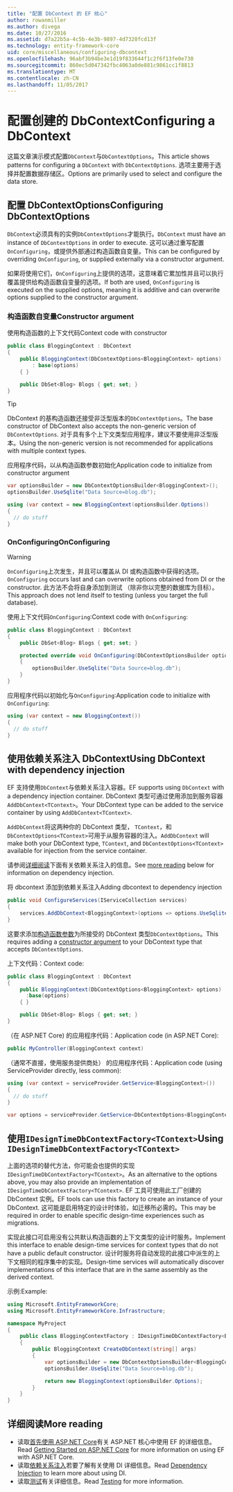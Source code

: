 ```yaml
---
title: "配置 DbContext 的 EF 核心"
author: rowanmiller
ms.author: divega
ms.date: 10/27/2016
ms.assetid: d7a22b5a-4c5b-4e3b-9897-4d7320fcd13f
ms.technology: entity-framework-core
uid: core/miscellaneous/configuring-dbcontext
ms.openlocfilehash: 96abf3b94be3e1d19f833644f1c2f6f13fe0e730
ms.sourcegitcommit: 860ec5d047342fbc4063a0de881c9861cc1f8813
ms.translationtype: MT
ms.contentlocale: zh-CN
ms.lasthandoff: 11/05/2017
---
```

# <a name="configuring-a-dbcontext"></a><span data-ttu-id="354ae-102">配置创建的 DbContext</span><span class="sxs-lookup"><span data-stu-id="354ae-102">Configuring a DbContext</span></span>

<span data-ttu-id="354ae-103">这篇文章演示模式配置`DbContext`与`DbContextOptions`。</span><span class="sxs-lookup"><span data-stu-id="354ae-103">This article shows patterns for configuring a `DbContext` with `DbContextOptions`.</span></span> <span data-ttu-id="354ae-104">选项主要用于选择并配置数据存储区。</span><span class="sxs-lookup"><span data-stu-id="354ae-104">Options are primarily used to select and configure the data store.</span></span>

## <a name="configuring-dbcontextoptions"></a><span data-ttu-id="354ae-105">配置 DbContextOptions</span><span class="sxs-lookup"><span data-stu-id="354ae-105">Configuring DbContextOptions</span></span>

<span data-ttu-id="354ae-106">`DbContext`必须具有的实例`DbContextOptions`才能执行。</span><span class="sxs-lookup"><span data-stu-id="354ae-106">`DbContext` must have an instance of `DbContextOptions` in order to execute.</span></span> <span data-ttu-id="354ae-107">这可以通过重写配置`OnConfiguring`，或提供外部通过构造函数自变量。</span><span class="sxs-lookup"><span data-stu-id="354ae-107">This can be configured by overriding `OnConfiguring`, or supplied externally via a constructor argument.</span></span>

<span data-ttu-id="354ae-108">如果将使用它们，`OnConfiguring`上提供的选项，这意味着它累加性并且可以执行覆盖提供给构造函数自变量的选项。</span><span class="sxs-lookup"><span data-stu-id="354ae-108">If both are used, `OnConfiguring` is executed on the supplied options, meaning it is additive and can overwrite  options supplied to the constructor argument.</span></span>

### <a name="constructor-argument"></a><span data-ttu-id="354ae-109">构造函数自变量</span><span class="sxs-lookup"><span data-stu-id="354ae-109">Constructor argument</span></span>

<span data-ttu-id="354ae-110">使用构造函数的上下文代码</span><span class="sxs-lookup"><span data-stu-id="354ae-110">Context code with constructor</span></span>

``` csharp
public class BloggingContext : DbContext
{
    public BloggingContext(DbContextOptions<BloggingContext> options)
        : base(options)
    { }

    public DbSet<Blog> Blogs { get; set; }
}
```

> [!TIP]  
> <span data-ttu-id="354ae-111">DbContext 的基构造函数还接受非泛型版本的`DbContextOptions`。</span><span class="sxs-lookup"><span data-stu-id="354ae-111">The base constructor of DbContext also accepts the non-generic version of `DbContextOptions`.</span></span> <span data-ttu-id="354ae-112">对于具有多个上下文类型应用程序，建议不要使用非泛型版本。</span><span class="sxs-lookup"><span data-stu-id="354ae-112">Using the non-generic version is not recommended for applications with multiple context types.</span></span>

<span data-ttu-id="354ae-113">应用程序代码，以从构造函数参数初始化</span><span class="sxs-lookup"><span data-stu-id="354ae-113">Application code to initialize from constructor argument</span></span>

``` csharp
var optionsBuilder = new DbContextOptionsBuilder<BloggingContext>();
optionsBuilder.UseSqlite("Data Source=blog.db");

using (var context = new BloggingContext(optionsBuilder.Options))
{
  // do stuff
}
```

### <a name="onconfiguring"></a><span data-ttu-id="354ae-114">OnConfiguring</span><span class="sxs-lookup"><span data-stu-id="354ae-114">OnConfiguring</span></span>

> [!WARNING]  
> <span data-ttu-id="354ae-115">`OnConfiguring`上次发生，并且可以覆盖从 DI 或构造函数中获得的选项。</span><span class="sxs-lookup"><span data-stu-id="354ae-115">`OnConfiguring` occurs last and can overwrite options obtained from DI or the constructor.</span></span> <span data-ttu-id="354ae-116">此方法不会将自身添加到测试 （除非你以完整的数据库为目标）。</span><span class="sxs-lookup"><span data-stu-id="354ae-116">This approach does not lend itself to testing (unless you target the full database).</span></span>

<span data-ttu-id="354ae-117">使用上下文代码`OnConfiguring`:</span><span class="sxs-lookup"><span data-stu-id="354ae-117">Context code with `OnConfiguring`:</span></span>

``` csharp
public class BloggingContext : DbContext
{
    public DbSet<Blog> Blogs { get; set; }

    protected override void OnConfiguring(DbContextOptionsBuilder optionsBuilder)
    {
        optionsBuilder.UseSqlite("Data Source=blog.db");
    }
}
```

<span data-ttu-id="354ae-118">应用程序代码以初始化与`OnConfiguring`:</span><span class="sxs-lookup"><span data-stu-id="354ae-118">Application code to initialize with `OnConfiguring`:</span></span>

``` csharp
using (var context = new BloggingContext())
{
  // do stuff
}
```

## <a name="using-dbcontext-with-dependency-injection"></a><span data-ttu-id="354ae-119">使用依赖关系注入 DbContext</span><span class="sxs-lookup"><span data-stu-id="354ae-119">Using DbContext with dependency injection</span></span>

<span data-ttu-id="354ae-120">EF 支持使用`DbContext`与依赖关系注入容器。</span><span class="sxs-lookup"><span data-stu-id="354ae-120">EF supports using `DbContext` with a dependency injection container.</span></span> <span data-ttu-id="354ae-121">DbContext 类型可通过使用添加到服务容器`AddDbContext<TContext>`。</span><span class="sxs-lookup"><span data-stu-id="354ae-121">Your DbContext type can be added to the service container by using `AddDbContext<TContext>`.</span></span>

<span data-ttu-id="354ae-122">`AddDbContext`将这两种你的 DbContext 类型， `TContext`，和`DbContextOptions<TContext>`可用于从服务容器的注入。</span><span class="sxs-lookup"><span data-stu-id="354ae-122">`AddDbContext` will make both your DbContext type, `TContext`, and `DbContextOptions<TContext>` available for injection from the service container.</span></span>

<span data-ttu-id="354ae-123">请参阅[详细阅读](#more-reading)下面有关依赖关系注入的信息。</span><span class="sxs-lookup"><span data-stu-id="354ae-123">See [more reading](#more-reading) below for information on dependency injection.</span></span>

<span data-ttu-id="354ae-124">将 dbcontext 添加到依赖关系注入</span><span class="sxs-lookup"><span data-stu-id="354ae-124">Adding dbcontext to dependency injection</span></span>

``` csharp
public void ConfigureServices(IServiceCollection services)
{
    services.AddDbContext<BloggingContext>(options => options.UseSqlite("Data Source=blog.db"));
}
```

<span data-ttu-id="354ae-125">这要求添加[构造函数参数](#constructor-argument)为所接受的 DbContext 类型`DbContextOptions`。</span><span class="sxs-lookup"><span data-stu-id="354ae-125">This requires adding a [constructor argument](#constructor-argument) to your DbContext type that accepts `DbContextOptions`.</span></span>

<span data-ttu-id="354ae-126">上下文代码：</span><span class="sxs-lookup"><span data-stu-id="354ae-126">Context code:</span></span>

``` csharp
public class BloggingContext : DbContext
{
    public BloggingContext(DbContextOptions<BloggingContext> options)
      :base(options)
    { }

    public DbSet<Blog> Blogs { get; set; }
}
```

<span data-ttu-id="354ae-127">（在 ASP.NET Core) 的应用程序代码：</span><span class="sxs-lookup"><span data-stu-id="354ae-127">Application code (in ASP.NET Core):</span></span>

``` csharp
public MyController(BloggingContext context)
```

<span data-ttu-id="354ae-128">（通常不直接，使用服务提供商处） 的应用程序代码：</span><span class="sxs-lookup"><span data-stu-id="354ae-128">Application code (using ServiceProvider directly, less common):</span></span>

``` csharp
using (var context = serviceProvider.GetService<BloggingContext>())
{
  // do stuff
}

var options = serviceProvider.GetService<DbContextOptions<BloggingContext>>();
```

## <a name="using-idesigntimedbcontextfactorytcontext"></a><span data-ttu-id="354ae-129">使用`IDesignTimeDbContextFactory<TContext>`</span><span class="sxs-lookup"><span data-stu-id="354ae-129">Using `IDesignTimeDbContextFactory<TContext>`</span></span>

<span data-ttu-id="354ae-130">上面的选项的替代方法，你可能会也提供的实现`IDesignTimeDbContextFactory<TContext>`。</span><span class="sxs-lookup"><span data-stu-id="354ae-130">As an alternative to the options above, you may also provide an implementation of `IDesignTimeDbContextFactory<TContext>`.</span></span> <span data-ttu-id="354ae-131">EF 工具可使用此工厂创建的 DbContext 实例。</span><span class="sxs-lookup"><span data-stu-id="354ae-131">EF tools can use this factory to create an instance of your DbContext.</span></span> <span data-ttu-id="354ae-132">这可能是启用特定的设计时体验，如迁移所必需的。</span><span class="sxs-lookup"><span data-stu-id="354ae-132">This may be required in order to enable specific design-time experiences such as migrations.</span></span>

<span data-ttu-id="354ae-133">实现此接口可启用没有公共默认构造函数的上下文类型的设计时服务。</span><span class="sxs-lookup"><span data-stu-id="354ae-133">Implement this interface to enable design-time services for context types that do not have a public default constructor.</span></span> <span data-ttu-id="354ae-134">设计时服务将自动发现的此接口中派生的上下文相同的程序集中的实现。</span><span class="sxs-lookup"><span data-stu-id="354ae-134">Design-time services will automatically discover implementations of this interface that are in the same assembly as the derived context.</span></span>

<span data-ttu-id="354ae-135">示例:</span><span class="sxs-lookup"><span data-stu-id="354ae-135">Example:</span></span>

``` csharp
using Microsoft.EntityFrameworkCore;
using Microsoft.EntityFrameworkCore.Infrastructure;

namespace MyProject
{
    public class BloggingContextFactory : IDesignTimeDbContextFactory<BloggingContext>
    {
        public BloggingContext CreateDbContext(string[] args)
        {
            var optionsBuilder = new DbContextOptionsBuilder<BloggingContext>();
            optionsBuilder.UseSqlite("Data Source=blog.db");

            return new BloggingContext(optionsBuilder.Options);
        }
    }
}
```

## <a name="more-reading"></a><span data-ttu-id="354ae-136">详细阅读</span><span class="sxs-lookup"><span data-stu-id="354ae-136">More reading</span></span>

* <span data-ttu-id="354ae-137">读取[首先使用 ASP.NET Core](../get-started/aspnetcore/index.md)有关 ASP.NET 核心中使用 EF 的详细信息。</span><span class="sxs-lookup"><span data-stu-id="354ae-137">Read [Getting Started on ASP.NET Core](../get-started/aspnetcore/index.md) for more information on using EF with ASP.NET Core.</span></span>
* <span data-ttu-id="354ae-138">读取[依赖关系注入](https://docs.asp.net/en/latest/fundamentals/dependency-injection.html)若要了解有关使用 DI 详细信息。</span><span class="sxs-lookup"><span data-stu-id="354ae-138">Read [Dependency Injection](https://docs.asp.net/en/latest/fundamentals/dependency-injection.html) to learn more about using DI.</span></span>
* <span data-ttu-id="354ae-139">读取[测试](testing/index.md)有关详细信息。</span><span class="sxs-lookup"><span data-stu-id="354ae-139">Read [Testing](testing/index.md) for more information.</span></span>
